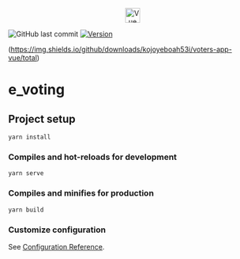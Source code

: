 <p align="center"><a href="https://vuejs.org" target="_blank" rel="noopener noreferrer"><img width="30" src="https://vuejs.org/images/logo.png" alt="Vue logo"></a></p>


![GitHub last commit](https://img.shields.io/github/last-commit/kojoyeboah53i/voters-app-vue?logo=git)
<a href="https://www.npmjs.com/package/vue"><img src="https://img.shields.io/npm/v/vue.svg?sanitize=true" alt="Version"></a>

(https://img.shields.io/github/downloads/kojoyeboah53i/voters-app-vue/total)


# e_voting

## Project setup
```
yarn install
```

### Compiles and hot-reloads for development
```
yarn serve
```

### Compiles and minifies for production
```
yarn build
```

### Customize configuration
See [Configuration Reference](https://cli.vuejs.org/config/).

